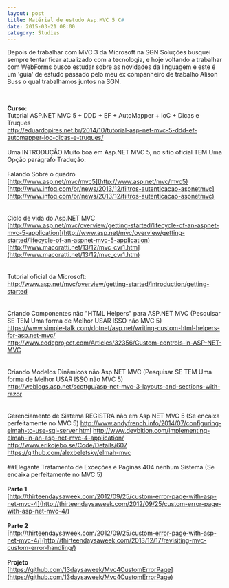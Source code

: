 ```yaml
---
layout: post
title: Matérial de estudo Asp.MVC 5 C#
date: 2015-03-21 08:00
category: Studies
---
```


<p class="text-post">
    Depois de trabalhar com MVC 3 da Microsoft na SGN Soluções busquei sempre tentar ficar atualizado com a tecnologia, e hoje voltando a trabalhar com WebForms busco estudar sobre as novidades da linguagem e este é um 'guia' de estudo passado pelo meu ex companheiro de trabalho Alison Buss o qual trabalhamos juntos na SGN.
</p>
</br>

<strong>Curso:</strong>
</br>
Tutorial ASP.NET MVC 5 + DDD + EF + AutoMapper + IoC + Dicas e Truques</br>
http://eduardopires.net.br/2014/10/tutorial-asp-net-mvc-5-ddd-ef-automapper-ioc-dicas-e-truques/
</br></br>
Uma INTRODUÇÃO Muito boa em Asp.NET MVC 5, no sítio oficial TEM Uma Opção parágrafo Tradução:
</br></br>
Falando Sobre o quadro</br>
[http://www.asp.net/mvc/mvc5](http://www.asp.net/mvc/mvc5)</br>
[http://www.infoq.com/br/news/2013/12/filtros-autenticacao-aspnetmvc](http://www.infoq.com/br/news/2013/12/filtros-autenticacao-aspnetmvc)</br>
</br></br>
Ciclo de vida do Asp.NET MVC</br>
[http://www.asp.net/mvc/overview/getting-started/lifecycle-of-an-aspnet-mvc-5-application](http://www.asp.net/mvc/overview/getting-started/lifecycle-of-an-aspnet-mvc-5-application) </br>
[http://www.macoratti.net/13/12/mvc_cvr1.htm](http://www.macoratti.net/13/12/mvc_cvr1.htm)</br>
</br></br>
Tutorial oficial da Microsoft:</br>
http://www.asp.net/mvc/overview/getting-started/introduction/getting-started</br>
</br></br>
Criando Componentes não "HTML Helpers" para ASP.NET MVC (Pesquisar SE TEM Uma forma de Melhor USAR ISSO não MVC 5)</br>
https://www.simple-talk.com/dotnet/asp.net/writing-custom-html-helpers-for-asp.net-mvc/</br>
http://www.codeproject.com/Articles/32356/Custom-controls-in-ASP-NET-MVC</br>
</br></br>
Criando Modelos Dinâmicos não Asp.NET MVC (Pesquisar SE TEM Uma forma de Melhor USAR ISSO não MVC 5)</br>
http://weblogs.asp.net/scottgu/asp-net-mvc-3-layouts-and-sections-with-razor</br>
</br></br>
Gerenciamento de Sistema REGISTRA não em Asp.NET MVC 5 (Se encaixa perfeitamente no MVC 5)
http://www.andyfrench.info/2014/07/configuring-elmah-to-use-sql-server.html
http://www.devbition.com/implementing-elmah-in-an-asp-net-mvc-4-application/
http://www.erikojebo.se/Code/Details/607
https://github.com/alexbeletsky/elmah-mvc
</br></br>
##Elegante Tratamento de Exceções e Paginas 404 nenhum Sistema (Se encaixa perfeitamente no MVC 5)
</br></br>
<strong>Parte 1</strong>
</br>
[http://thirteendaysaweek.com/2012/09/25/custom-error-page-with-asp-net-mvc-4](http://thirteendaysaweek.com/2012/09/25/custom-error-page-with-asp-net-mvc-4/)
</br></br>
<strong>Parte 2</strong>
</br>
[http://thirteendaysaweek.com/2012/09/25/custom-error-page-with-asp-net-mvc-4/](http://thirteendaysaweek.com/2013/12/17/revisiting-mvc-custom-error-handling/)
</br></br>
<strong>Projeto</strong>
</br>
[https://github.com/13daysaweek/Mvc4CustomErrorPage](https://github.com/13daysaweek/Mvc4CustomErrorPage)
    
</p>